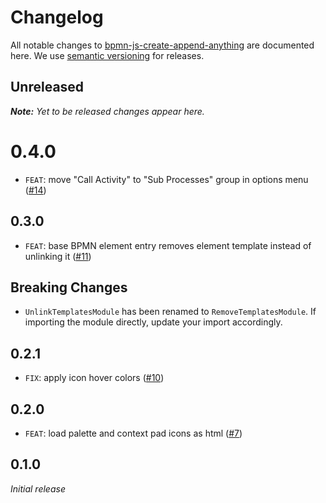 # Changelog

All notable changes to [bpmn-js-create-append-anything](https://github.com/bpmn-io/bpmn-js-create-append-anything) are documented here. We use [semantic versioning](http://semver.org/) for releases.

## Unreleased

___Note:__ Yet to be released changes appear here._

# 0.4.0

* `FEAT`: move "Call Activity" to "Sub Processes" group in options menu ([#14](https://github.com/bpmn-io/bpmn-js-create-append-anything/pull/14))


## 0.3.0

* `FEAT`: base BPMN element entry removes element template instead of unlinking it ([#11](https://github.com/bpmn-io/bpmn-js-create-append-anything/pull/11))

## Breaking Changes

* `UnlinkTemplatesModule` has been renamed to `RemoveTemplatesModule`. If importing the module directly, update your import accordingly.

## 0.2.1

* `FIX`: apply icon hover colors ([#10](https://github.com/bpmn-io/bpmn-js-create-append-anything/pull/10))

## 0.2.0

* `FEAT`: load palette and context pad icons as html ([#7](https://github.com/bpmn-io/bpmn-js-create-append-anything/pull/7))

## 0.1.0

_Initial release_
